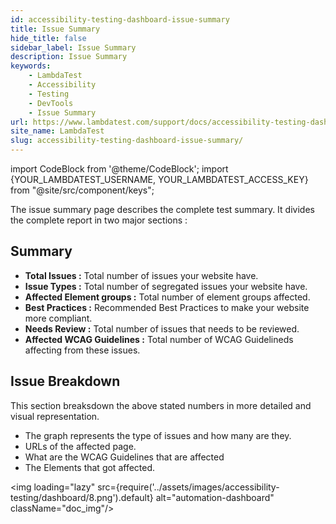 ```yaml
---
id: accessibility-testing-dashboard-issue-summary
title: Issue Summary
hide_title: false
sidebar_label: Issue Summary
description: Issue Summary
keywords:
    - LambdaTest
    - Accessibility
    - Testing
    - DevTools
    - Issue Summary
url: https://www.lambdatest.com/support/docs/accessibility-testing-dashboard-issue-summary/
site_name: LambdaTest
slug: accessibility-testing-dashboard-issue-summary/
---
```


import CodeBlock from '@theme/CodeBlock';
import {YOUR_LAMBDATEST_USERNAME, YOUR_LAMBDATEST_ACCESS_KEY} from "@site/src/component/keys";

<script type="application/ld+json"
      dangerouslySetInnerHTML={{ __html: JSON.stringify({
       "@context": "https://schema.org",
        "@type": "BreadcrumbList",
        "itemListElement": [{
          "@type": "ListItem",
          "position": 1,
          "name": "Home",
          "item": "https://www.lambdatest.com"
        },{
          "@type": "ListItem",
          "position": 2,
          "name": "Support",
          "item": "https://www.lambdatest.com/support/docs/"
        },{
          "@type": "ListItem",
          "position": 3,
          "name": "Navigating Dashboard",
          "item": "https://www.lambdatest.com/support/docs/accessibility-testing-dashboard-issue-summary/"
        }]
      })
    }}
></script>
The issue summary page describes the complete test summary. It divides the complete report in two major sections :

## Summary

- **Total Issues :** Total number of issues your website have.
- **Issue Types :** Total number of segregated issues your website have.
- **Affected Element groups :** Total number of element groups affected.
- **Best Practices :** Recommended Best Practices to make your website more compliant.
- **Needs Review :** Total number of issues that needs to be reviewed.
- **Affected WCAG Guidelines :** Total number of WCAG Guidelineds affecting from these issues.

## Issue Breakdown

This section breaksdown the above stated numbers in more detailed and visual representation.

- The graph represents the type of issues and how many are they.
- URLs of the affected page.
- What are the WCAG Guidelines that are affected
- The Elements that got affected.

<img loading="lazy" src={require('../assets/images/accessibility-testing/dashboard/8.png').default} alt="automation-dashboard" className="doc_img"/>